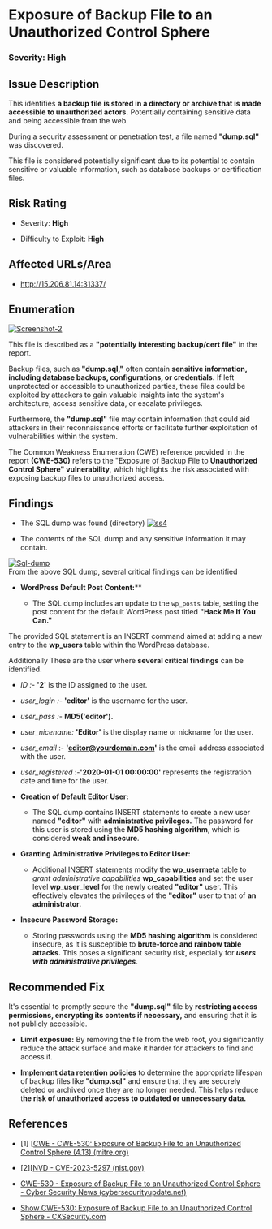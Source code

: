 ﻿
# Exposure of Backup File to an Unauthorized Control Sphere

### Severity: High

## Issue Description

This identifies **a backup file is stored in a directory or archive that is made accessible to unauthorized actors.** Potentially containing sensitive data and being accessible from the web.

During a security assessment or penetration test, a file named **"dump.sql"** was discovered. 

This file is considered potentially significant due to its potential to contain sensitive or valuable information, such as database backups or certification files.

## Risk Rating

- Severity: **High**

- Difficulty to Exploit: **High**



## Affected URLs/Area

- http://15.206.81.14:31337/


## Enumeration

<a href="https://ibb.co/RCpnCs6"><img src="https://i.ibb.co/p3vD3MK/Screenshot-2.png" alt="Screenshot-2" border="0"></a>


This file is described as a **"potentially interesting backup/cert file"** in the report.

Backup files, such as **"dump.sql,"** often contain **sensitive information, including database backups, configurations, or credentials.** If left unprotected or accessible to unauthorized parties, these files could be exploited by attackers to gain valuable insights into the system's architecture, access sensitive data, or escalate privileges.

Furthermore, the **"dump.sql"** file may contain information that could aid attackers in their reconnaissance efforts or facilitate further exploitation of vulnerabilities within the system.

The Common Weakness Enumeration (CWE) reference provided in the report **(CWE-530)** refers to the "Exposure of Backup File to **Unauthorized Control Sphere" vulnerability**, which highlights the risk associated with exposing backup files to unauthorized access.
    

  

## Findings


 - The SQL dump was found (directory)
 <a href="https://ibb.co/KFNPf2C"><img src="https://i.ibb.co/D5GJv93/ss4.png" alt="ss4" border="0"></a>
 
 - The contents of the SQL dump and any sensitive information it may contain.

<a href="https://ibb.co/pj0N6M1"><img src="https://i.ibb.co/B2zvHQf/Sql-dump.png" alt="Sql-dump" border="0"></a><br />
From the above SQL dump, several critical findings can be identified

 - **WordPress Default Post Content:****

    -   The SQL dump includes an update to the `wp_posts` table, setting the post content for the default WordPress post titled **"Hack Me If You Can."** 
 
 The provided SQL statement is an INSERT command aimed at adding a new entry to the **wp_users** table within the WordPress database.
 
 Additionally These are the user where **several critical findings** can be identified.

-   *ID :-* **'2'** is the ID assigned to the user.
-   *user_login :-* **'editor'** is the username for the user.
-   *user_pass  :-* **MD5('editor').**
-   *user_nicename:* **'Editor'** is the display name or nickname for the user.
-   *user_email* :- **'editor@yourdomain.com'** is the email address associated with the user.
-   *user_registered* :-**'2020-01-01 00:00:00'** represents the registration date and time for the user.



 - **Creation of Default Editor User:**

	 - The SQL dump contains INSERT statements to create a new user named   **"editor"** with **administrative privileges.** The password for this user is stored using the **MD5 hashing algorithm**, which is considered **weak and insecure**.
	 

 - **Granting Administrative Privileges to Editor User:**

	 - Additional INSERT statements modify the **wp_usermeta** table to *grant administrative capabilities* **wp_capabilities** and set the user level **wp_user_level** for the newly created **"editor"** user. 
This effectively elevates the privileges of the **"editor"** user to that of **an administrator.**

  
 - **Insecure Password Storage:**

    -   Storing passwords using the **MD5 hashing algorithm** is considered insecure, as it is susceptible to **brute-force and rainbow table attacks.** This poses a significant security risk, especially for ***users with administrative privileges***.
    
## Recommended Fix

  It's essential to promptly secure the **"dump.sql"** file by **restricting access permissions, encrypting its contents if necessary,** and ensuring that it is not publicly accessible.
 
 - **Limit exposure:** By removing the file from the web root, you significantly reduce the attack surface and make it harder for attackers to find and access it.
  
  
 - **Implement data retention policies** to determine the appropriate lifespan of backup files like **"dump.sql"** and ensure that they are securely deleted or archived once they are no longer needed. This helps reduce t**he risk of unauthorized access to outdated or unnecessary data.**
 
## References


 - [1] [[CWE - CWE-530: Exposure of Backup File to an Unauthorized Control Sphere (4.13) (mitre.org)](https://cwe.mitre.org/data/definitions/530.html)

 - [2][[NVD - CVE-2023-5297 (nist.gov)](https://nvd.nist.gov/vuln/detail/CVE-2023-5297)
 - [CWE-530 - Exposure of Backup File to an Unauthorized Control Sphere - Cyber Security News (cybersecurityupdate.net)](https://cybersecurityupdate.net/cwe-2/cwe-530/)
 - [Show CWE-530: Exposure of Backup File to an Unauthorized Control Sphere - CXSecurity.com](https://cxsecurity.com/cwe/CWE-530)
